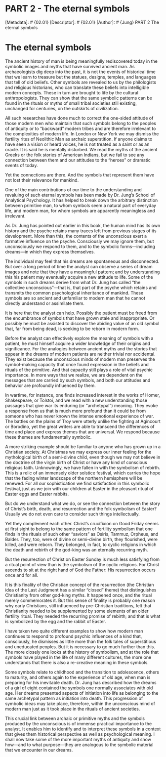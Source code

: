# PART 2 - The eternal symbols
[Metadata]: # {02.01}
[Descriptor]: # {02.01}
[Author]: # {Jung}
PART 2
The eternal symbols
# The eternal symbols
The ancient history of man is being meaningfully rediscovered today in the
symbolic images and myths that have survived ancient man. As archaeologists dig
deep into the past, it is not the events of historical time that we learn to
treasure but the statues, designs, temples, and languages that tell of old
beliefs. Other symbols are revealed to us by the philologists and religious
historians, who can translate these beliefs into intelligible modern concepts.
These in turn are brought to life by the cultural anthropologists. They can
show that the same symbolic patterns can be found in the rituals or myths of
small tribal societies still existing, unchanged for centuries, on the
outskirts of civilization.

All such researches have done much to correct the one-sided attitude of those
modern men who maintain that such symbols belong to the peoples of antiquity or
to “backward” modern tribes and are therefore irrelevant to the complexities of
modern life. In London or New York we may dismiss the fertility rites of
Neolithic Man as archaic superstition. If anyone claims to have seen a vision
or heard voices, he is not treated as a saint or as an oracle. It is said he is
mentally disturbed. We read the myths of the ancient Greeks or the folk stories
of American Indians, but we fail to see any connection between them and our
attitudes to the “heroes” or dramatic events of today.

Yet the connections are there. And the symbols that represent them have not
lost their relevance for mankind.

One of the main contributions of our time to the understanding and revaluing of
such eternal symbols has been made by Dr. Jung’s School of Analytical
Psychology. It has helped to break down the arbitrary distinction between
primitive man, to whom symbols seem a natural part of everyday life, and modern
man, for whom symbols are apparently meaningless and irrelevant.

As Dr. Jung has pointed out earlier in this book, the human mind has its own
history and the psyche retains many traces left from previous stages of its
development. More than this, the contents of the unconscious exert a formative
influence on the psyche. Consciously we may ignore them, but unconsciously we
respond to them, and to the symbolic forms—including dreams—in which they
express themselves.

The individual may feel that his dreams are spontaneous and disconnected. But
over a long period of time the analyst can observe a series of dream images and
note that they have a meaningful pattern; and by understanding this his patient
may eventually acquire a new attitude to life. Some of the symbols in such
dreams derive from what Dr. Jung has called “the collective unconscious”—that
is, that part of the psyche which retains and transmits the common
psychological inheritance of mankind. These symbols are so ancient and
unfamiliar to modern man that he cannot directly understand or assimilate them.

It is here that the analyst can help. Possibly the patient must be freed from
the encumbrance of symbols that have grown stale and inappropriate. Or possibly
he must be assisted to discover the abiding value of an old symbol that, far
from being dead, is seeking to be reborn in modern form.

Before the analyst can effectively explore the meaning of symbols with a
patient, he must himself acquire a wider knowledge of their origins and
significance. For the analogies between ancient myths and the stories that
appear in the dreams of modern patients are neither trivial nor accidental.
They exist because the unconscious minds of modern man preserves the
symbol-making capacity that once found expression in the beliefs and rituals of
the primitive. And that capacity still plays a role of vital psychic
importance. In more ways that we realize, we are dependent on the messages that
are carried by such symbols, and both our attitudes and behavior are profoundly
influenced by them.

In wartime, for instance, one finds increased interest in the works of Homer,
Shakespeare, or Tolstoi, and we read with a new understanding those passages
that give war its enduring (or “archetypal”) meaning. They evoke a response
from us that is much more profound than it could be from someone who has never
known the intense emotional experience of war. The battles on the plains of
Troy were utterly unlike the fighting at Agincourt or Borodino, yet the great
writers are able to transcend the differences of time and place and express
themes that are universal. We respond because these themes are fundamentally
symbolic.

A more striking example should be familiar to anyone who has grown up in a
Christian society. At Christmas we may express our inner feeling for the
mythological birth of a semi-divine child, even though we may not believe in
the doctrine of the virgin birth of Christ or have any kind of conscious
religious faith. Unknowingly, we have fallen in with the symbolism of rebirth.
This is a relic of an immensely older solstice festival, which carries the hope
that the fading winter landscape of the northern hemisphere will be renewed.
For all our sophistication we find satisfaction in this symbolic festival, just
as we join with our children at Easter in the pleasant ritual of Easter eggs
and Easter rabbits.

But do we understand what we do, or see the connection between the story of
Christ’s birth, death, and resurrection and the folk symbolism of Easter?
Usually we do not even care to consider such things intellectually.

Yet they complement each other. Christ’s crucifixion on Good Friday seems at
first sight to belong to the same pattern of fertility symbolism that one finds
in the rituals of such other “saviors” as Osiris, Tammuz, Orpheus, and Balder.
They, too, were of divine or semi-divine birth, they flourished, were killed,
and were reborn. They belonged, in fact, to cyclic religions in which the death
and rebirth of the god-king was an eternally recurring myth.

But the resurrection of Christ on Easter Sunday is much less satisfying from a
ritual point of view than is the symbolism of the cyclic religions. For Christ
ascends to sit at the right hand of God the Father: His resurrection occurs
once and for all.

It is this finality of the Christian concept of the resurrection (the Christian
idea of the Last Judgment has a similar “closed” theme) that distinguishes
Christianity from other god-king myths. It happened once, and the ritual merely
commemorates it. But this sense of finality is probably one reason why early
Christians, still influenced by pre-Christian traditions, felt that
Christianity needed to be supplemented by some elements of an older fertility
ritual. They needed the recurring promise of rebirth; and that is what is
symbolized by the egg and the rabbit of Easter.

I have taken two quite different examples to show how modern man continues to
respond to profound psychic influences of a kind that, consciously, he
dismisses as little more than the folk tales of superstitious and uneducated
peoples. But it is necessary to go much further than this. The more closely one
looks at the history of symbolism, and at the role that symbols have played in
the life of many different cultures, the more one understands that there is
also a re-creative meaning in these symbols.

Some symbols relate to childhood and the transition to adolescence, others to
maturity, and others again to the experience of old age, when man is preparing
for his inevitable death. Dr. Jung has described how the dreams of a girl of
eight contained the symbols one normally associates with old age. Her dreams
presented aspects of initiation into life as belonging to the same archetypal
pattern as initiation into death. This progression of symbolic ideas may take
place, therefore, within the unconscious mind of modern man just as it took
place in the rituals of ancient societies.

This crucial link between archaic or primitive myths and the symbols produced
by the unconscious is of immense practical importance to the analyst. It
enables him to identify and to interpret these symbols in a context that gives
them historical perspective as well as psychological meaning. I shall now take
some of the more important myths of antiquity and show how—and to what
purpose—they are analogous to the symbolic material that we encounter in our
dreams.

